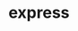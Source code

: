 <!-- generated by markdown-notes-tree -->

# express

<!-- optional markdown-notes-tree directory description starts here -->

<!-- optional markdown-notes-tree directory description ends here -->


